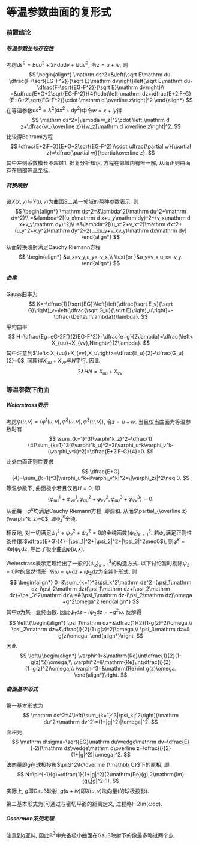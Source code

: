# 等温参数曲面的复形式

### 前置结论

##### 等温参数坐标存在性

考虑$\mathrm ds^2=E\mathrm du^2+2F\mathrm du\mathrm dv+G\mathrm dv^2$, 令$z=u+iv$, 则
$$
\begin{align*}
\mathrm ds^2=&\left(\sqrt E\mathrm du-\dfrac{F+\sqrt{EG-F^2}}{\sqrt E}\mathrm dv\right)\left(\sqrt E\mathrm du-\dfrac{F-\sqrt{EG-F^2}}{\sqrt E}\mathrm dv\right)\\
=&\dfrac{E+G+2\sqrt{EG-F^2}}{4}\cdot\left|\mathrm dz+\dfrac{E+2iF-G}{E+G+2\sqrt{EG-F^2}}\cdot \mathrm d \overline z\right|^2
\end{align*}
$$
在等温参数$\mathrm ds^2=\lambda^2(\mathrm dx^2+\mathrm dy^2)$中令$w=x+iy$得
$$
\mathrm ds^2=|\lambda w_z|^2\cdot \left|\mathrm d z+\dfrac{w_{\overline z}}{w_z}\mathrm d \overline z\right|^2.
$$
比较得Beltrami方程
$$
\dfrac{E+2iF-G}{E+G+2\sqrt{EG-F^2}}\cdot \dfrac{\partial w}{\partial z}=\dfrac{\partial w}{\partial\overline z}.
$$
其中左侧系数模长不超过$1$. 据复分析知识, 方程在邻域内有唯一解, 从而正则曲面存在局部等温坐标. 

##### 转换映射

设$X(x,y)$与$Y(u,v)$为曲面$S$上某一邻域的两种参数表示, 则
$$
\begin{align*}
\mathrm ds^2=&\lambda^2(\mathrm du^2+\mathrm dv^2)\\
=&\lambda^2[(u_x\mathrm d x+u_y\mathrm dy)^2+(v_x\mathrm d x+v_y\mathrm dy)^2]\\
=&\lambda^2[(u_x^2+v_x^2)\mathrm dx^2+(u_y^2+v_y^2)\mathrm dy^2+2(u_xu_y+v_xv_y)\mathrm dx\mathrm dy]
\end{align*}
$$
从而转换映射满足Cauchy Riemann方程
$$
\begin{align*}
&u_x=v_y,u_y=-v_x,\\
\text{or }&u_y=v_x,u_x=-v_y.
\end{align*}
$$

##### 曲率

Gauss曲率为
$$
K=-\dfrac{1}{\sqrt{EG}}\left[\left(\dfrac{\sqrt E_v}{\sqrt G}\right)_v+\left(\dfrac{\sqrt G_u}{\sqrt E}\right)_u\right]=-\dfrac{\Delta\ln\lambda}{\lambda}.
$$
平均曲率
$$
H=\dfrac{Eg+eG-2Ff}{2(EG-F^2)}=\dfrac{e+g}{2\lambda}=\dfrac{\left< X_{uu}+X_{vv},N\right>}{2\lambda}.
$$
其中注意到$\left< X_{uu}+X_{vv},X_u\right>=\dfrac{E_u}{2}-\dfrac{G_u}{2}=0$, 同理得$X_{uu}+X_{vv}$与$N$平行. 因此
$$
2\lambda HN=X_{uu}+X_{vv}.
$$

### 等温参数下曲面

##### Weierstrass表示

考虑$\varphi(u,v)=(\varphi^1(u,v),\varphi^2(u,v),\varphi^3(u,v))$, 令$z=u+iv$. 当且仅当曲面为等温参数时有
$$
\sum_{k=1}^3(\varphi^k_z)^2=\dfrac{1}{4}\sum_{k=1}^3[(\varphi^k_u)^2+2i\varphi_u^k\varphi_v^k-(\varphi_v^k)^2]=\dfrac{E+2iF-G}{4}=0.
$$
此处曲面正则性要求
$$
\dfrac{E+G}{4}=\sum_{k=1}^3|\varphi_u^k+i\varphi_v^k|^2=\|\varphi_z\|^2\neq 0.
$$
等温参数下, 曲面极小若且仅若$H=0$​, 即
$$
(\varphi_{uu}^1+\varphi_{vv}^1,\varphi_{uu}^2+\varphi_{vv}^2,\varphi_{uu}^3+\varphi_{vv}^3)=0.
$$
从而每一$\varphi^k$均满足Cauchy Riemann方程, 即调和. 从而$\partial_{\overline z}(\varphi^k_z)=0$, 即$\varphi^k_z$全纯. 

相反地, 对一切满足$\psi_1^2+\psi_2^2+\psi_3^2=0$的全纯函数$\{\psi_k\}_{k=1}^3$. 若$\psi_k$满足正则性条件(即$\dfrac{E+G}{4}=|\psi_1|^2+|\psi_2|^2+|\psi_3|^2\neq0$), 则$\varphi^k=\mathrm{Re}\int\psi_k\mathrm dz$, 导出了极小曲面$\varphi(u,x)$. 

Weierstrass表示定理给出了一般的$\{\psi_k\}_{k=1}^3$的构造方式. 以下讨论暂时剔除$\psi_3=0$时的显然情形. 令$\omega=\psi_1\mathrm dz+i\psi_2\mathrm dz$为全纯$1$-形式, 则
$$
\begin{align*}
0=&\sum_{k=1}^3\psi_k^2\mathrm dz^2=(\psi_1\mathrm dz-i\psi_2\mathrm dz)(\psi_1\mathrm dz+i\psi_2\mathrm dz)+\psi_3^2\mathrm dz\\
=&(\psi_1\mathrm dz-i\psi_2\mathrm dz)\omega +g^2\omega^2
\end{align*}
$$
其中$g$为某一亚纯函数. 因此$\psi_1\mathrm dz-i\psi_2\mathrm dz=-g^2\omega$. 反解得
$$
\left\{\begin{align*}
\psi_1\mathrm dz=&\dfrac{1}{2}(1-g(z)^2)\omega,\\
\psi_2\mathrm dz=&\dfrac{i}{2}(1+g(z)^2)\omega,\\
\psi_3\mathrm dz=& g(z)\omega.
\end{align*}\right.
$$
因此
$$
\left\{\begin{align*}
\varphi^1=&\mathrm{Re}\int\dfrac{1}{2}(1-g(z)^2)\omega,\\
\varphi^2=&\mathrm{Re}\int\dfrac{i}{2}(1+g(z)^2)\omega,\\
\varphi^3=&\mathrm{Re}\int g(z)\omega.
\end{align*}\right.
$$

##### 曲面基本形式

第一基本形式为
$$
\mathrm ds^2=4\left(\sum_{k=1}^3|\psi_k|^2\right)(\mathrm du^2+\mathrm dv^2)=(1+|g|^2)|\omega|^2.
$$
面积元
$$
\mathrm d\sigma=\sqrt{EG}\mathrm du\wedge\mathrm dv=\dfrac{E}{-2i}\mathrm dz\wedge\mathrm d\overline z=\dfrac{i}{2}(1+|g|^2)|\omega|^2.
$$
法向量即$g$在球极投影$\pi:S^2\to\overline {\mathbb C}$下的原相, 即
$$
N=\pi^{-1}(g)=\dfrac{1}{1+|g|^2}(2\mathrm{Re}(g),2\mathrm{Im}(g),|g|^2-1).
$$
实际上, $g$即Gauß映射, $g(u+iv)$即$X(u,v)$法向量(的球极投影).

第二基本形式为(可通过与密切平面的距离定义, 过程略)$-2\mathrm{Im}(\omega\mathrm dg)$. 

##### Osserman系列定理

注意到$g$亚纯, 因此$\mathbb R^3$中完备极小曲面在Gauß映射下的像最多略过两个点.
